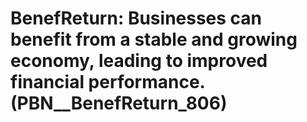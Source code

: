 # BenefReturn: __Businesses can benefit from a stable and growing economy, leading to improved financial performance.__ (PBN__BenefReturn_806)

